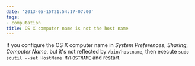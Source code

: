 ```yaml
---
date: '2013-05-15T21:54:17-07:00'
tags:
- computation
title: OS X computer name is not the host name
---
```


If you configure the OS X computer name in *System Preferences*, *Sharing*, *Computer Name*, but it's not reflected by `/bin/hostname`, then execute `sudo scutil --set HostName MYHOSTNAME` and restart.
